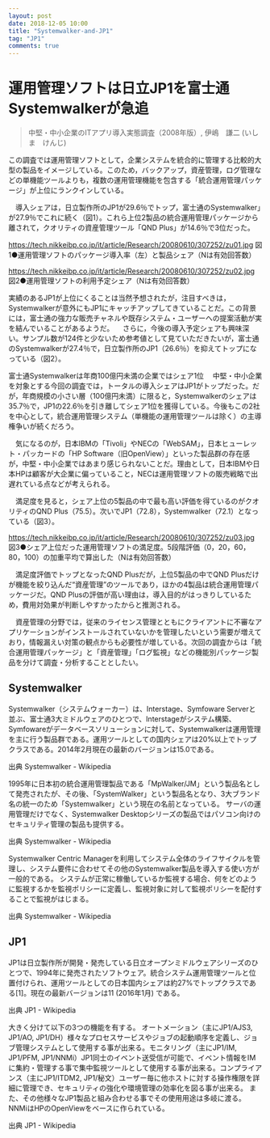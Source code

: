 ```yaml
---
layout: post
date: 2018-12-05 10:00
title: "Systemwalker-and-JP1"
tag: "JP1"
comments: true
---
```


# 運用管理ソフトは日立JP1を富士通Systemwalkerが急追
> 中堅・中小企業のITアプリ導入実態調査（2008年版）, 伊嶋　謙二 (いしま　けんじ)

この調査では運用管理ソフトとして，企業システムを統合的に管理する比較的大型の製品をイメージしている。このため，バックアップ，資産管理，ログ管理などの単機能ツールよりも，複数の運用管理機能を包含する「統合運用管理パッケージ」が上位にランクインしている。

　導入シェアは，日立製作所のJP1が29.6％でトップ，富士通のSystemwalker」が27.9％でこれに続く（図1）。これら上位2製品の統合運用管理パッケージから離されて，クオリティの資産管理ツール「QND Plus」が14.6％で3位だった。

https://tech.nikkeibp.co.jp/it/article/Research/20080610/307252/zu01.jpg
図1●運用管理ソフトのパッケージ導入率（左）と製品シェア（Nは有効回答数）

https://tech.nikkeibp.co.jp/it/article/Research/20080610/307252/zu02.jpg
図2●運用管理ソフトの利用予定シェア（Nは有効回答数）

実績のあるJP1が上位にくることは当然予想されたが，注目すべきは，Systemwalkerが意外にもJP1にキャッチアップしてきていることだ。この背景には，富士通の強力な販売チャネルや既存システム・ユーザーへの提案活動が実を結んでいることがあるようだ。
　さらに，今後の導入予定シェアも興味深い。サンプル数が124件と少ないため参考値として見ていただきたいが，富士通のSystemwalkerが27.4％で，日立製作所のJP1（26.6％）を抑えてトップになっている（図2）。 

富士通Systemwalkerは年商100億円未満の企業ではシェア1位
　中堅・中小企業を対象とする今回の調査では，トータルの導入シェアはJP1がトップだった。だが，年商規模の小さい層（100億円未満）に限ると，Systemwalkerのシェアは35.7％で，JP1の22.6％を引き離してシェア1位を獲得している。今後もこの2社を中心として，統合運用管理システム（単機能の運用管理ツールは除く）の主導権争いが続くだろう。

　気になるのが，日本IBMの「Tivoli」やNECの「WebSAM」，日本ヒューレット・パッカードの「HP Software（旧OpenView）」といった製品群の存在感が，中堅・中小企業ではあまり感じられないことだ。理由として，日本IBMや日本HPは顧客が大企業に偏っていること，NECは運用管理ソフトの販売戦略で出遅れている点などが考えられる。

　満足度を見ると，シェア上位の5製品の中で最も高い評価を得ているのがクオリティのQND Plus（75.5）。次いでJP1（72.8），Systemwalker（72.1）となっている（図3）。

https://tech.nikkeibp.co.jp/it/article/Research/20080610/307252/zu03.jpg
図3●シェア上位だった運用管理ソフトの満足度。5段階評価（0，20，60，80，100）の加重平均で算出した（Nは有効回答数）


　満足度評価でトップとなったQND Plusだが，上位5製品の中でQND Plusだけが機能を絞り込んだ“資産管理”のツールであり，ほかの4製品は統合運用管理パッケージだ。QND Plusの評価が高い理由は，導入目的がはっきりしているため，費用対効果が判断しやすかったからと推測される。

　資産管理の分野では，従来のライセンス管理とともにクライアントに不審なアプリケーションがインストールされていないかを管理したいという需要が増えており，情報漏えい対策の観点からも必要性が増している。次回の調査からは「統合運用管理パッケージ」と「資産管理」「ログ監視」などの機能別パッケージ製品を分けて調査・分析することとしたい。


## Systemwalker

Systemwalker（システムウォーカー）は、Interstage、Symfoware Serverと並ぶ、富士通3大ミドルウェアのひとつで、Interstageがシステム構築、Symfowareがデータベースソリューションに対して、Systemwalkerは運用管理を主に行う製品群である。運用ツールとしての国内シェアは20%以上でトップクラスである。2014年2月現在の最新のバージョンは15.0である。

出典
Systemwalker - Wikipedia

1995年に日本初の統合運用管理製品である「MpWalker/JM」という製品名として発売されたが、その後、「SystemWalker」という製品名となり、3大ブランド名の統一のため「Systemwalker」という現在の名前となっている。 サーバの運用管理だけでなく、Systemwalker Desktopシリーズの製品ではパソコン向けのセキュリティ管理の製品も提供する。

出典
Systemwalker - Wikipedia

Systemwalker Centric Managerを利用してシステム全体のライフサイクルを管理し、システム要件に合わせてその他のSystemwalker製品を導入する使い方が一般的である。 システムが正常に稼働しているか監視する場合、何をどのように監視するかを監視ポリシーに定義し、監視対象に対して監視ポリシーを配付することで監視がはじまる。

出典
Systemwalker - Wikipedia

## JP1

JP1は日立製作所が開発・発売している日立オープンミドルウェアシリーズのひとつで、1994年に発売されたソフトウェア。統合システム運用管理ツールと位置付けられ、運用ツールとしての日本国内シェアは約27%でトップクラスである[1]。現在の最新バージョンは11 (2016年1月) である。

出典
JP1 - Wikipedia

大きく分けて以下の3つの機能を有する。
オートメーション（主にJP1/AJS3, JP1/AO, JP1/DH）様々なプロセスサービスやジョブの起動順序を定義し、ジョブ管理システムとして使用する事が出来る。モニタリング（主にJP1/IM, JP1/PFM, JP1/NNMi）JP1同士のイベント送受信が可能で、イベント情報をIMに集約・管理する事で集中監視ツールとして使用する事が出来る。コンプライアンス（主にJP1/ITDM2, JP1/秘文）ユーザー毎に他ホストに対する操作権限を詳細に管理でき、セキュリティの強化や環境管理の効率化を図る事が出来る。
また、その他様々なJP1製品と組み合わせる事でその使用用途は多岐に渡る。NNMiはHPのOpenViewをベースに作られている。

出典
JP1 - Wikipedia
